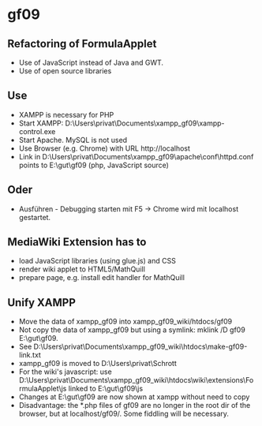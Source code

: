 # gf09
## Refactoring of FormulaApplet
* Use of JavaScript instead of Java and GWT. 
* Use of open source libraries
## Use
* XAMPP is necessary for PHP
* Start XAMPP: D:\Users\privat\Documents\xampp_gf09\xampp-control.exe
* Start Apache. MySQL is not used
* Use Browser (e.g. Chrome) with URL http://localhost
* Link in D:\Users\privat\Documents\xampp_gf09\apache\conf\httpd.conf points to E:\gut\gf09 (php, JavaScript source)
## Oder
* Ausführen - Debugging starten mit F5 -> Chrome wird mit localhost gestartet.
## MediaWiki Extension has to
* load JavaScript libraries (using glue.js) and CSS
* render wiki applet to HTML5/MathQuill
* prepare page, e.g. install edit handler for MathQuill
## Unify XAMPP
* Move the data of xampp_gf09 into xampp_gf09_wiki/htdocs/gf09
* Not copy the data of xampp_gf09 but using a symlink: mklink /D gf09 E:\gut\gf09. 
* See D:\Users\privat\Documents\xampp_gf09_wiki\htdocs\make-gf09-link.txt
* xampp_gf09 is moved to D:\Users\privat\Schrott
* For the wiki's javascript: use D:\Users\privat\Documents\xampp_gf09_wiki\htdocs\wiki\extensions\FormulaApplet\js linked to E:\gut\gf09\js
* Changes at E:\gut\gf09 are now shown at xampp without need to copy
* Disadvantage: the *.php files of gf09 are no longer in the root dir of the browser, but at localhost/gf09/. Some fiddling will be necessary.
